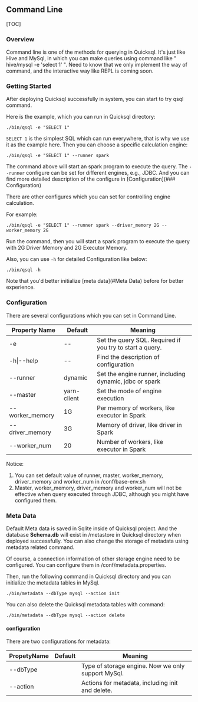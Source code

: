 ## Command Line

[TOC]

### Overview

Command line is one of the methods for querying in Quicksql. It's just like Hive and MySql, in which you can make queries using command like " hive/mysql -e 'select 1' ". Need to know that we only implement the way of command, and the interactive way like REPL is coming soon.

### Getting Started

After deploying Quicksql successfully in system, you can start to try qsql command.

Here is the example, which you can run in Quicksql directory:

```
./bin/qsql -e "SELECT 1"
```

`SELECT 1` is the simplest SQL which can run everywhere, that is why we use it as the example here. Then you can choose a specific calculation engine:

```
./bin/qsql -e "SELECT 1" --runner spark
```

The command above will start an spark program to execute the query. The `--runner` configure can be set for different engines, e.g., JDBC. And you can find more detailed description of the configure in [Configuration](### Configuration) 

There are other configures which you can set for controlling engine calculation. 

For example:

```
./bin/qsql -e "SELECT 1" --runner spark --driver_memory 2G --worker_memory 2G
```

Run the command, then you will start a spark program to execute the query with 2G Driver Memory and 2G Executor Memory.

Also, you can use `-h` for detailed Configuration like below:

```
./bin/qsql -h
```



Note that you'd better initialize [meta data](#Meta Data) before for better experience.  

### Configuration

There are several configurations which you can set in Command Line.

| Property Name   | Default     | Meaning                                                  |
| --------------- | ----------- | -------------------------------------------------------- |
| -e              | --          | Set the query SQL. Required if you try to start a query. |
| -h\|--help      | --          | Find the description of configuration                    |
| --runner        | dynamic     | Set the engine runner, including dynamic, jdbc or spark  |
| --master        | yarn-client | Set the mode of engine execution                         |
| --worker_memory | 1G          | Per memory of workers, like executor in Spark            |
| --driver_memory | 3G          | Memory of driver, like driver in Spark                   |
| --worker_num    | 20          | Number of workers, like executor in Spark                |

Notice: 

1. You can set default value of runner, master, worker_memory, driver_memory and worker_num in /conf/base-env.sh
2. Master, worker_memory, driver_memory and worker_num will not be effective when query executed through JDBC, although you might have configured them.

### Meta Data

Default Meta data is saved in Sqlite inside of Quicksql project. And the database **Schema.db** will exist in /metastore  in Quicksql directory when deployed successfully. You can also change the storage of metadata using metadata related command.

Of course, a connection information of other storage engine need to be configured. You can configure them in /conf/metadata.properties.

Then, run the following command  in Quicksql directory and you can initialize the metadata tables in MySql.

```
./bin/metadata --dbType mysql --action init
```
 You can also delete the Quicksql metadata tables with command:

```
./bin/metadata --dbType mysql --action delete
```

#### configuration

There are two configurations for metadata:

| PropetyName | Default | Meaning                                            |
| ----------- | ------- | -------------------------------------------------- |
| --dbType    |         | Type of storage engine. Now we only support MySql. |
| --action    |         | Actions for metadata, including init and delete.   |